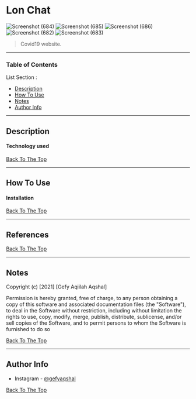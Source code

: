 # Lon Chat
![Screenshot (684)](https://user-images.githubusercontent.com/54069791/104887636-31320a80-599e-11eb-9ff9-7356adb5d43a.png)
![Screenshot (685)](https://user-images.githubusercontent.com/54069791/104887639-32fbce00-599e-11eb-83c7-5229a8b3060f.png)
![Screenshot (686)](https://user-images.githubusercontent.com/54069791/104887640-33946480-599e-11eb-91e1-973ccd8649ac.png)
![Screenshot (682)](https://user-images.githubusercontent.com/54069791/104887641-33946480-599e-11eb-9d41-1d3883f7fb50.png)
![Screenshot (683)](https://user-images.githubusercontent.com/54069791/104887645-342cfb00-599e-11eb-9255-7a1e91126d5f.png)
> Covid19 website.

---

### Table of Contents
List Section :

- [Description](#description)
- [How To Use](#how-to-use)
- [Notes](#notes)
- [Author Info](#author-info)

---

## Description



#### Technology used



[Back To The Top](#lon-chat)

---

## How To Use
#### Installation

[Back To The Top](#lon-chat)

---

## References


[Back To The Top](#lon-chat)

---

## Notes

Copyright (c) [2021] [Gefy Aqiilah Aqshal]

Permission is hereby granted, free of charge, to any person obtaining a copy of this software and associated documentation files (the "Software"), to deal in the Software without restriction, including without limitation the rights to use, copy, modify, merge, publish, distribute, sublicense, and/or sell copies of the Software, and to permit persons to whom the Software is furnished to do so

[Back To The Top](#lon-chat)

---

## Author Info

- Instagram - [@gefyaqshal](https://www.instagram.com/gefyaqshal/)

[Back To The Top](#lon-chat)
